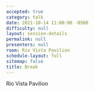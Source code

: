 ```yaml
---
accepted: true
category: talk
date: 2021-10-14 11:00:00 -0500
difficulty: null
layout: session-details
permalink: null
presenters: null
room: Rio Vista Pavilion
schedule-layout: full
sitemap: false
title: Break
---
```


Rio Vista Pavilion
